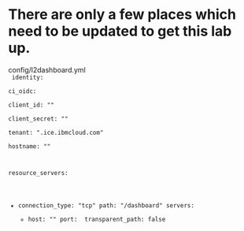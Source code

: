 There are only a few places which need to be updated to get this lab up.
========================================================================


config/l2dashboard.yml  
<code>
identity:  
  ci_oidc:  
    client_id: "<client-id>"  
    client_secret: "<client-secret>"  
    tenant: "<tenant>.ice.ibmcloud.com"  
    hostname: "<vanity-hostname-or-just-use-full-tenant-name>"  
  
  resource_servers:
  - connection_type: "tcp"
    path: "/dashboard"
    servers:
      - host: "<ip>"
        port: <port>
    transparent_path: false
  </code>
  
  


